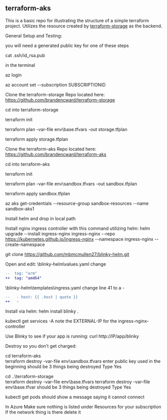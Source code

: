 ## terraform-aks

This is a basic repo for illustrating the structure of a simple terraform project. Utilizes the resource created by [terraform-storage](https://github.com/brandencward/terraform-aks) as the backend.

General Setup and Testing:

you will need a generated public key for one of these steps

cat .ssh/id_rsa.pub

in the terminal

az login

az account set --subscription SUBSCRIPTIONID

Clone the terraform-storage Repo located here: https://github.com/brandencward/terraform-storage

cd into terraform-storage

terraform init

terraform plan -var-file env\base.tfvars -out storage.tfplan

terraform apply storage.tfplan

Clone the terraform-aks Repo located here: https://github.com/brandencward/terraform-aks

cd into terraform-aks

terraform init

terraform plan -var-file env\sandbox.tfvars -out sandbox.tfplan

terraform apply sandbox.tfplan

az aks get-credentials --resource-group sandbox-resources --name sandbox-aks1

Install helm and drop in local path

Install nginx ingress controller with this command utilizing helm:
helm upgrade --install ingress-nginx ingress-nginx  --repo https://kubernetes.github.io/ingress-nginx  --namespace ingress-nginx --create-namespace

git clone https://github.com/mbmcmullen27/blinky-helm.git

Open and edit:
\blinky-helm\values.yaml
change 

```diff
--  tag: "arm"
++  tag: "amd64"
```

\blinky-helm\templates\ingress.yaml
change line 41 to a -
```diff
--   - host: {{ .host | quote }}
++   -
```

Install via helm:
helm install blinky .

kubectl get services -A
note the EXTERNAL-IP for the  ingress-nginx-controller

Use Blinky to see if your app is running:
curl http://IP/app/blinky

Destroy so you don't get charged:

cd terraform-aks\
terraform destroy -var-file env\sandbox.tfvars
enter public key used in the beginning
should be 3 things being destroyed
Type Yes

cd ..\terraform-storage\
terraform destroy -var-file env\base.tfvars
terraform destroy -var-file env\base.tfvar
should be 3 things being destroyed
Type Yes

kubectl get pods
should show a message saying it cannot connect

In Azure Make sure nothing is listed under Resources for your subscription
If the network thing is there delete it
